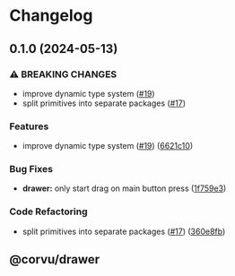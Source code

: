 # Changelog

## 0.1.0 (2024-05-13)


### ⚠ BREAKING CHANGES

* improve dynamic type system ([#19](https://github.com/corvudev/corvu/issues/19))
* split primitives into separate packages ([#17](https://github.com/corvudev/corvu/issues/17))

### Features

* improve dynamic type system ([#19](https://github.com/corvudev/corvu/issues/19)) ([6621c10](https://github.com/corvudev/corvu/commit/6621c10abb4d6c740c6f489502bd9a6e4d4a2fa2))


### Bug Fixes

* **drawer:** only start drag on main button press ([1f759e3](https://github.com/corvudev/corvu/commit/1f759e3bf656393cdeb1260912278e65a75e0d80))


### Code Refactoring

* split primitives into separate packages ([#17](https://github.com/corvudev/corvu/issues/17)) ([360e8fb](https://github.com/corvudev/corvu/commit/360e8fb040c54ebd542dc244a5e10a7784e4388b))

## @corvu/drawer
